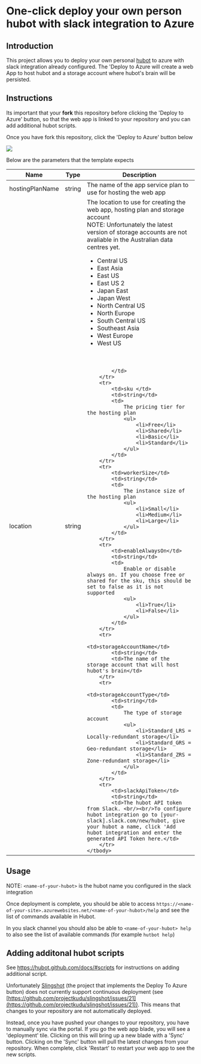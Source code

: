 # One-click deploy your own person hubot with slack integration to Azure

## Introduction

This project allows you to deploy your own personal [hubot](https://hubot.github.com/) to azure with slack  integration already configured. The 'Deploy to Azure will create a web App to host hubot and a storage account where hubot's brain will be persisted. 

## Instructions

Its important that your **fork** this repository before clicking the 'Deploy to Azure' button, so that the web app is linked to your repository and you can add additional hubot scripts.

Once you have fork this repository, click the 'Deploy to Azure' button below

<a href="https://azuredeploy.net/" target="_blank">
    <img src="http://azuredeploy.net/deploybutton.png"/>
</a>

Below are the parameters that the template expects

<table>
    <thead>
        <tr>
            <th>Name</th>
            <th>Type</th>
            <th>Description</th>
        </tr>
    </thead>
    <tbody>
        <tr>
            <td>hostingPlanName</td>
            <td>string</td>
            <td>The name of the app service plan to use for hosting the web app</td>
        </tr>
        <tr>
            <td>location</td>
            <td>string</td>
            <td>
                The location to use for creating the web app, hosting plan and storage account<br/>
                NOTE: Unfortunately the latest version of storage accounts are not avaliable in the Australian data centres yet.
                <ul>
                    <li>Central US</li>
                    <li>East Asia</li>
                    <li>East US</li>
                    <li>East US 2</li>
                    <li>Japan East</li>
                    <li>Japan West</li>
                    <li>North Central US</li>
                    <li>North Europe</li>
                    <li>South Central US</li>
                    <li>Southeast Asia</li>
                    <li>West Europe</li>
                    <li>West US</li>
                </ul> 
				<br/><br/
				
            </td>
        </tr>
        <tr>
            <td>sku </td>
            <td>string</td>
            <td>
				The pricing tier for the hosting plan
	            <ul>
	                <li>Free</li>
	                <li>Shared</li>
	                <li>Basic</li>
	                <li>Standard</li>
	            </ul>
			</td>
        </tr>
        <tr>
            <td>workerSize</td>
            <td>string</td>
            <td>
				The instance size of the hosting plan
	            <ul>
	                <li>Small</li>
	                <li>Medium</li>
	                <li>Large</li>
	            </ul>
			</td>
        </tr>
        <tr>
            <td>enableAlwaysOn</td>
            <td>string</td>
            <td>
				Enable or disable always on. If you choose free or shared for the sku, this should be set to false as it is not supported
				<ul>
					<li>True</li>
					<li>False</li>
				</ul>
			</td>
        </tr>
        <tr>
            <td>storageAccountName</td>
            <td>string</td>
            <td>The name of the storage account that will host hubot's brain</td>
        </tr>
        <tr>
            <td>storageAccountType</td>
            <td>string</td>
            <td>
				The type of storage account
				<ul>
					<li>Standard_LRS = Locally-redundant storage</li>
					<li>Standard_GRS = Geo-redundant storage</li>
					<li>Standard_ZRS = Zone-redundant storage</li>
				</ul>
			</td>
        </tr>
        <tr>
            <td>slackApiToken</td>
            <td>string</td>
            <td>The hubot API token from Slack. <br/><br/>To configure hubot integration go to [your-slack].slack.com/new/hubot, give your hubot a name, click 'Add hubot integration and enter the generated API Token here.</td>
        </tr>
    </tbody>
</table>

## Usage

NOTE: `<name-of-your-hubot>` is the hubot name you configured in the slack integration

Once deployment is complete, you should be able to access `https://<name-of-your-site>.azurewebsites.net/<name-of-your-hubot>/help` and see the list of commands available in Hubot.

In you slack channel you should also be able to `<name-of-your-hubot> help` to also see the list of available commands (for example `hutbot help`)

## Adding additonal hubot scripts

See https://hubot.github.com/docs/#scripts for instructions on adding additional script. 

Unfortunately [Slingshot](https://github.com/projectkudu/slingshot) (the project that implements the Deploy To Azure button) does not currently support continuous deployment (see [https://github.com/projectkudu/slingshot/issues/21](https://github.com/projectkudu/slingshot/issues/21)). This means that changes to your repository are not automatically deployed. 

Instead, once you have pushed your changes to your repository, you have to manually sync via the portal. If you go the web app blade, you will see a 'deployment' tile. Clicking on this will bring up a new blade with a 'Sync' button. Clicking on the 'Sync' button will pull the latest changes from your repository. When complete, click 'Restart' to restart your web app to see the new scripts.
